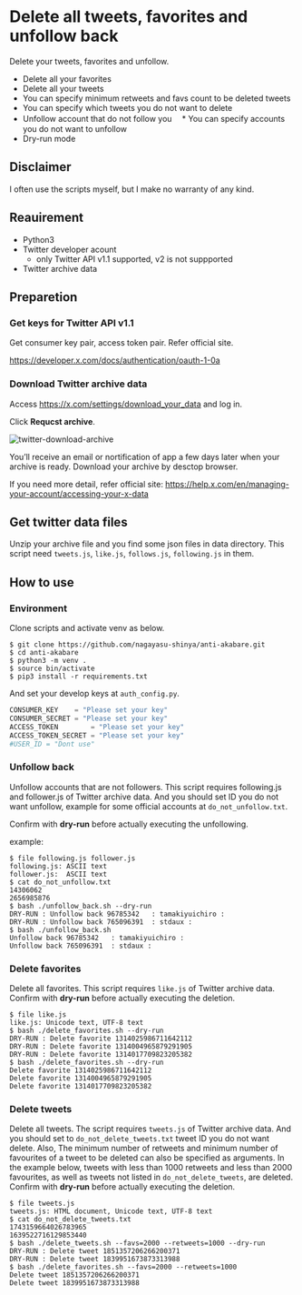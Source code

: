 # Delete all tweets, favorites and unfollow back

Delete your tweets, favorites and unfollow.

* Delete all your favorites
* Delete all your tweets
 * You can specify minimum retweets and favs count to be deleted tweets  
 * You can specify which tweets you do not want to delete
* Unfollow account that do not follow you
　* You can specify accounts you do not want to unfollow
* Dry-run mode

## Disclaimer

I often use the scripts myself, but I make no warranty of any kind.

## Reauirement

* Python3
* Twitter developer acount
  * only Twitter API v1.1 supported, v2 is not suppported  
* Twitter archive data

## Preparetion

### Get keys for Twitter API v1.1

Get consumer key pair, access token pair.
Refer official site.

https://developer.x.com/docs/authentication/oauth-1-0a

### Download Twitter archive data

Access https://x.com/settings/download_your_data and log in.

Click **Requcst archive**.

![twitter-download-archive](https://github.com/user-attachments/assets/581a1e38-0a87-4609-880e-6a2742ff99b7)

You’ll receive an email or nortification of app a few days later when your archive is ready.
Download your archive by desctop browser.

If you need more detail, refer official site:
https://help.x.com/en/managing-your-account/accessing-your-x-data

## Get twitter data files

Unzip your archive file and you find some json files in data directory.
This script need `tweets.js`, `like.js`, `follows.js`, `following.js` in them.

## How to use

### Environment

Clone scripts and activate venv as below. 

```shell
$ git clone https://github.com/nagayasu-shinya/anti-akabare.git
$ cd anti-akabare
$ python3 -m venv .
$ source bin/activate
$ pip3 install -r requirements.txt
```
And set your develop keys at `auth_config.py`.

```python
CONSUMER_KEY    = "Please set your key"
CONSUMER_SECRET = "Please set your key"
ACCESS_TOKEN        = "Please set your key"
ACCESS_TOKEN_SECRET = "Please set your key"
#USER_ID = "Dont use"
```

### Unfollow back

Unfollow accounts that are not followers. This script requires following.js and follower.js of Twitter archive data.
And you should set ID you do not want unfollow, example for some official accounts at `do_not_unfollow.txt`.

Confirm with **dry-run** before actually executing the unfollowing.

example:

```shell
$ file following.js follower.js 
following.js: ASCII text
follower.js:  ASCII text
$ cat do_not_unfollow.txt
14306062
2656985876
$ bash ./unfollow_back.sh --dry-run
DRY-RUN : Unfollow back 96785342   : tamakiyuichiro : 
DRY-RUN : Unfollow back 765096391  : stdaux : 
$ bash ./unfollow_back.sh
Unfollow back 96785342   : tamakiyuichiro : 
Unfollow back 765096391  : stdaux : 
```

### Delete favorites

Delete all favorites. This script requires `like.js` of Twitter archive data. 
Confirm with **dry-run** before actually executing the deletion.

```shell
$ file like.js 
like.js: Unicode text, UTF-8 text
$ bash ./delete_favorites.sh --dry-run
DRY-RUN : Delete favorite 1314025986711642112
DRY-RUN : Delete favorite 1314004965879291905
DRY-RUN : Delete favorite 1314017709823205382
$ bash ./delete_favorites.sh --dry-run
Delete favorite 1314025986711642112
Delete favorite 1314004965879291905
Delete favorite 1314017709823205382
```

### Delete tweets

Delete all tweets. The script requires `tweets.js` of Twitter archive data.
And you should set to `do_not_delete_tweets.txt` tweet ID you do not want delete.
Also, The minimum number of retweets and minimum number of favourites of a tweet to be deleted can also be specified as arguments.
In the example below, tweets with less than 1000 retweets and less than 2000 favourites, as well as tweets not listed in `do_not_delete_tweets`, are deleted.
Confirm with **dry-run** before actually executing the deletion.

```shell
$ file tweets.js 
tweets.js: HTML document, Unicode text, UTF-8 text
$ cat do_not_delete_tweets.txt
1743159664026783965
1639522716129853440
$ bash ./delete_tweets.sh --favs=2000 --retweets=1000 --dry-run
DRY-RUN : Delete tweet 1851357206266200371
DRY-RUN : Delete tweet 1839951673873313988
$ bash ./delete_favorites.sh --favs=2000 --retweets=1000 
Delete tweet 1851357206266200371
Delete tweet 1839951673873313988
```



